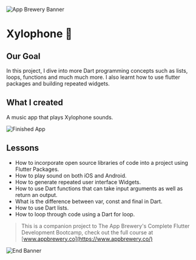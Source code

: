 ![App Brewery Banner](https://github.com/londonappbrewery/Images/blob/master/AppBreweryBanner.png)

# Xylophone 🎹

## Our Goal

In this project, I dive into more Dart programming concepts such as lists, loops, functions and much much more. I also learnt how to use flutter packages and building repeated widgets.

## What I created

A music app that plays Xylophone sounds. 

![Finished App](https://github.com/londonappbrewery/Images/blob/master/xylophone-flutter.png)

## Lessons

- How to incorporate open source libraries of code into a project using Flutter Packages.
- How to play sound on both iOS and Android.
- How to generate repeated user interface Widgets.
- How to use Dart functions that can take input arguments as well as return an output.
- What is the difference between var, const and final in Dart.
- How to use Dart lists.
- How to loop through code using a Dart for loop.

>This is a companion project to The App Brewery's Complete Flutter Development Bootcamp, check out the full course at [www.appbrewery.co](https://www.appbrewery.co/)

![End Banner](https://github.com/londonappbrewery/Images/blob/master/readme-end-banner.png)
